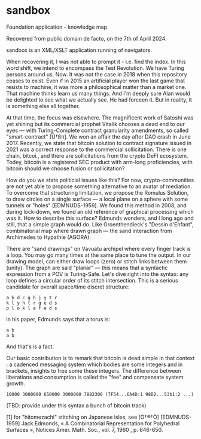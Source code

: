 # sandbox
Foundation application - knowledge map

Recovered from public domain de facto, on the 7th of April 2024.

sandbox is an XML/XSLT application running of navigators.

When recovering it, I was not able to prompt it - i.e. find the index. In this word shift, we intend to encompass the Test Revolution. We have Turing persons around us. Now. It was not the case in 2018 when this repository ceases to exist. Even if in 2015 an artificial player won the last game that resists to machine, it was more a philosophical matter than a market one. That machine thinks learn us many things. And I'm deeply sure Alan would be delighted to see what we actually see. He had forceen it. But in reality, it is something else all together.

At that time, the focus was elsewhere. The magnificent work of Satoshi was yet shining but its commercial prophet Vitalik chooses a dead end to our eyes — with Turing-Complete contract granularity amendments, so called "smart-contract" [Ú†ßπ]. We won an affair the day after DAO crash in June 2017. Recently, we state that bitcoin solution to contract signature issued in 2021 was a correct response to the commercial sollicitation. There is one chain, bitcoi., and there are sollicitations from the crypto DeFI ecosystem. Todey, bitcoin is a registered SEC product with arm-long proficiencies, with bitcoin should we choose fusion or sollicitation?

How do you we state politicial issues like this? For now, crypto-communities are not yet able to propose something alternative to an avatar of mediation. To overcome that structuring limitation, we propose the Romulus Solution, to draw circles on a single surface — a local plane on a sphere with some tunnels or "holes" [EDMNUDS-1959]. We found this method in 2008, and during lock-down, we found an old reference of graphical processing which was it. How to describe this surface? Edmunds wonders, and I long ago and still, that a simple graph would do. Like Groenthendieck's "Dessin d'Enfant", combinatorial map where drawn graph — the sand interaction from Archimedes to Hypathie (AGORA).

There are "sand drawings" on Vavuatu archipel where every finger track is a loop. You may go many times at the same place to tune the output. In our drawing model, can either draw loops (zero) or stitch links between them (unity). The graph are said "planar" — this means that a syntactic expression from a POV is Turing-Safe. Let's dive right into the syntax: any loop defines a circular order of its stitch intersection. This is a serious candidate for overall space/time discret structure:
```
a b d c g h j y t r
k l y h t r g e d s 
p l o k l a f e d s
```
in his paper, Edmunds says that a torus is:
```
a b
a b
```
And that's is a fact.

Our basic contribution is to remark that bitcoin is dead simple in that context : a cadenced messaging system which bodies are some integers and in brackets, insights to free some these integers. The difference between liberations and consumption is called the "fee" and compensate system growth.
```
10000 3000000 650000 3000000 7882300 (7F54...6A4D:1 98D2...53b1:2 ...)
```
(TBD: provide under this syntax a bunch of bitcoin track)



[1] for "hitomezachi" stitching on Japanese isles, see [Ò†®†Ò]
[EDMNUDS-1959] Jack Edmonds, « A Combinatorial Representation for Polyhedral Surfaces », Notices Amer. Math. Soc., vol. 7,‎ 1960 , p. 646-650.
